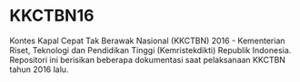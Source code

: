 # KKCTBN16
Kontes Kapal Cepat Tak Berawak Nasional (KKCTBN) 2016 - Kementerian Riset, Teknologi dan Pendidikan Tinggi (Kemristekdikti) Republik Indonesia. Repositori ini berisikan beberapa dokumentasi saat pelaksanaan KKCTBN tahun 2016 lalu.
